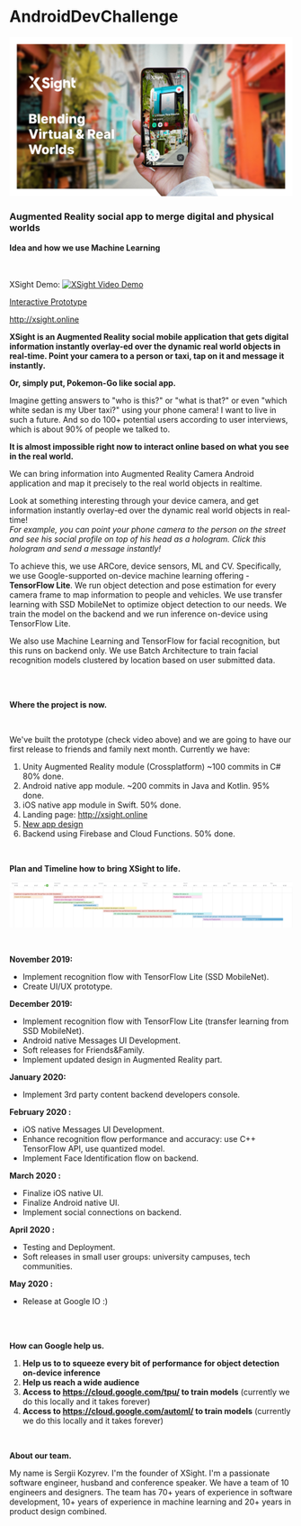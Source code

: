 # AndroidDevChallenge
![XSight](showcase/xsight-slide.jpg)
### Augmented Reality social app to merge digital and physical worlds


**Idea and how we use Machine Learning**  
<br/>
<br/>

XSight Demo:
[![XSight Video Demo](showcase/short-2-demo-st.gif)](https://youtu.be/fIoH0cxjsX4?list=PLs55QYHpJ-32e2O2VtUxJ9ieprsb9Tbxq)

[Interactive Prototype](https://xd.adobe.com/view/322f961d-8e20-471c-673d-2d0631fa16bf-441e/)

http://xsight.online


**XSight is an Augmented Reality social mobile application that gets digital information instantly overlay-ed over the dynamic real world objects in real-time. Point your camera to a person or taxi, tap on it and message it instantly.**

**Or, simply put, Pokemon-Go like social app.**  

Imagine getting answers to "who is this?" or "what is that?" or even "which white sedan is my Uber taxi?" using your phone camera! I want to live in such a future. And so do 100+ potential users according to user interviews, which is about 90% of people we talked to.

**It is almost impossible right now to interact online based on what you see in the real world.**

We can bring information into Augmented Reality Camera Android application and map it precisely to the real world objects in realtime.

Look at something interesting through your device camera, and get information instantly overlay-ed over the dynamic real world objects in real-time!
<br/>
*For example, you can point your phone camera to the person on the street and see his social profile on top of his head as a hologram. Click this hologram and send a message instantly!*

To achieve this, we use ARCore, device sensors, ML and CV.
Specifically, we use Google-supported on-device machine learning offering - **TensorFlow Lite**. We run object detection and pose estimation for every camera frame to map information to people and vehicles.
We use transfer learning with SSD MobileNet to optimize object detection to our needs. We train the model on the backend and we run inference on-device using TensorFlow Lite.

We also use Machine Learning and TensorFlow for facial recognition, but this runs on backend only. We use Batch Architecture to train facial recognition models clustered by location based on user submitted data.


<br/>
<br/>


**Where the project is now.**

<br/>

We've built the prototype (check video above) and we are going to have our first release to friends and family next month.
Currently we have:
1. Unity Augmented Reality module (Crossplatform) ~100 commits in C# 80% done.
2. Android native app module. ~200 commits in Java and Kotlin. 95% done.
3. iOS native app module in Swift. 50% done.
4. Landing page: http://xsight.online
5. [New app design](https://xd.adobe.com/view/322f961d-8e20-471c-673d-2d0631fa16bf-441e/)
6. Backend using Firebase and Cloud Functions. 50% done.


<br/>

**Plan and Timeline how to bring XSight to life.**

![XSight](showcase/timeline.png)

<br/>

**November 2019:**

* Implement recognition flow with TensorFlow Lite (SSD MobileNet).
* Create UI/UX prototype.

**December 2019:**
* Implement recognition flow with TensorFlow Lite (transfer learning from SSD MobileNet).
* Android native Messages UI Development.
* Soft releases for Friends&Family.
* Implement updated design in Augmented Reality part.

**January 2020:**
* Implement 3rd party content backend developers console.

**February 2020 :**
* iOS native Messages UI Development.
* Enhance recognition flow performance and accuracy: use C++ TensorFlow API, use quantized model.
* Implement Face Identification flow on backend.

**March 2020 :**
* Finalize iOS native UI.
* Finalize Android native UI.
* Implement social connections on backend.

**April 2020 :**
* Testing and Deployment.
* Soft releases in small user groups: university campuses, tech communities.

**May 2020 :**
* Release at Google IO :)
<br/>

<br/>

**How can Google help us.**
1. **Help us to to squeeze every bit of performance for object detection on-device inference**   
2. **Help us reach a wide audience**  
3. **Access to https://cloud.google.com/tpu/ to train models** (currently we do this locally and it takes forever)
4. **Access to https://cloud.google.com/automl/ to train models**  (currently we do this locally and it takes forever)

<br/>



**About our team.**  

My name is Sergii Kozyrev. I'm the founder of XSight. I'm a passionate software engineer, husband and conference speaker.
We have a team of 10 engineers and designers.
The team has 70+ years of experience in software development, 10+ years of experience in machine learning and 20+ years in product design combined.
